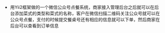 - 用Yii2框架做的一个微信公众号点餐系统，商家接入管理后台之后就可以在后台添加菜式的类型和菜式的名称，客户在微信扫描二维码关注公众号就可以在公众号点餐，支付的时候提交餐桌号还有相应的信息就可以下单，然后商家在后台可以查看到订单信息